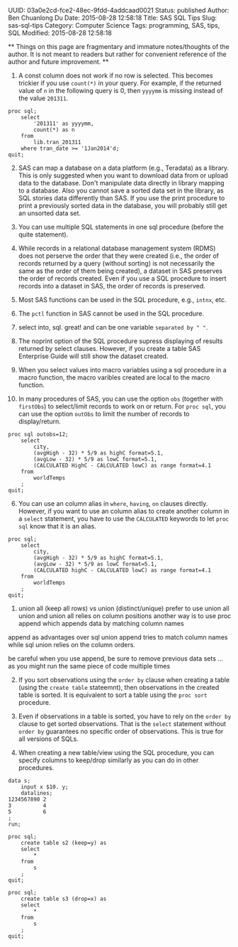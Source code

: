 UUID: 03a0e2cd-fce2-48ec-9fdd-4addcaad0021
Status: published
Author: Ben Chuanlong Du
Date: 2015-08-28 12:58:18
Title: SAS SQL Tips
Slug: sas-sql-tips
Category: Computer Science
Tags: programming, SAS, tips, SQL
Modified: 2015-08-28 12:58:18

**
Things on this page are fragmentary and immature notes/thoughts of the author. 
It is not meant to readers but rather for convenient reference of the author and future improvement.
**
 
1. A const column does not work if no row is selected. 
This becomes trickier if you use `count(*)` in your query.
For example, 
if the returned value of `n` in the following query is 0, 
then `yyyymm` is missing instead of the value `201311`.
```SAS
proc sql;
    select 
        '201311' as yyyymm, 
        count(*) as n 
    from 
        lib.tran_201311 
    where tran_date >= '1Jan2014'd;
quit;
```

2. SAS can map a database on a data platform (e.g., Teradata) as a library. 
This is only suggested when you want to download data from or upload data to the database.
Don't manipulate data directly in library mapping to a database. 
Also you cannot save a sorted data set in the library,
as SQL stories data differently than SAS. 
If you use the print procedure to print a previously sorted data in the database, 
you will probably still get an unsorted data set.

3. You can use multiple SQL statements in one sql procedure (before the quite statement).

4. While records in a relational database management system (RDMS) does not perserve
the order that they were created 
(i.e., 
the order of records returned by a query (without sorting) 
is not necessarily the same as the order of them being created),
a dataset in SAS preserves the order of records created.
Even if you use a SQL procedure to insert records into a dataset in SAS,
the order of records is preserved.

6. Most SAS functions can be used in the SQL procedure,
e.g., `intnx`, etc. 

7. The `pctl` function in SAS cannot be used in the SQL procedure.

3. select into, sql. great!
and can be one variable `separated by " "`.


3. The noprint option of the SQL procedure supress displaying of results returned by select clauses.
However, if you create a table SAS Enterprise Guide will still show the dataset created.

4. When you select values into macro variables using a sql procedure in a macro function, 
the macro varibles created are local to the macro function.

5. In many procedures of SAS,
you can use the option `obs` (together with `firstObs`) to select/limit records to work on or return.
For `proc sql`, 
you can use the option `outObs` to limit the number of records to display/return. 
```SAS
proc sql outobs=12;
    select 
        city, 
        (avgHigh - 32) * 5/9 as highC format=5.1, 
        (avgLow - 32) * 5/9 as lowC format=5.1,
        (CALCULATED HighC - CALCULATED lowC) as range format=4.1
    from 
        worldTemps
    ;
quit;
```

6. You can use an column alias in `where`, `having`, `on` clauses directly. 
However, if you want to use an column alias to create another column in a `select` statement,
you have to use the `CALCULATED` keywords to let `proc sql` know that it is an alias.
```SAS
proc sql;
    select 
        city, 
        (avgHigh - 32) * 5/9 as highC format=5.1, 
        (avgLow - 32) * 5/9 as lowC format=5.1,
        (CALCULATED highC - CALCULATED lowC) as range format=4.1
    from 
        worldTemps
    ;
quit;
```


1. union all (keep all rows) vs union (distinct/unique) 
prefer to use union all
union and union all relies on column positions
another way is to use proc append which appends data by matching column names


append as advantages over sql union
append tries to match column names while sql union relies on the column orders. 

be careful when you use append, be sure to remove previous data sets ...
as you might run the same piece of code multiple times

2. If you sort observations using the `order by` clause
when creating a table (using the `create table` stateemnt), 
then observations in the created table is sorted.
It is equivalent to sort a table using the `proc sort` procedure.

3. Even if observations in a table is sorted, 
you have to rely on the `order by` clause to get sorted observations.
That is the `select` statement without `order by` guarantees no specific order of observations.
This is true for all versions of SQLs.

4. When creating a new table/view using the SQL procedure,
you can specify columns to keep/drop similarly as you can do in other procedures.
```SAS
data s;
	input x $10. y;
	datalines;
1234567890 2 
3          4
5          6
;
run;

proc sql;
	create table s2 (keep=y) as
	select
		*
	from 
		s
	;
quit;

proc sql;
	create table s3 (drop=x) as
	select
		*
	from 
		s
	;
quit;
```
